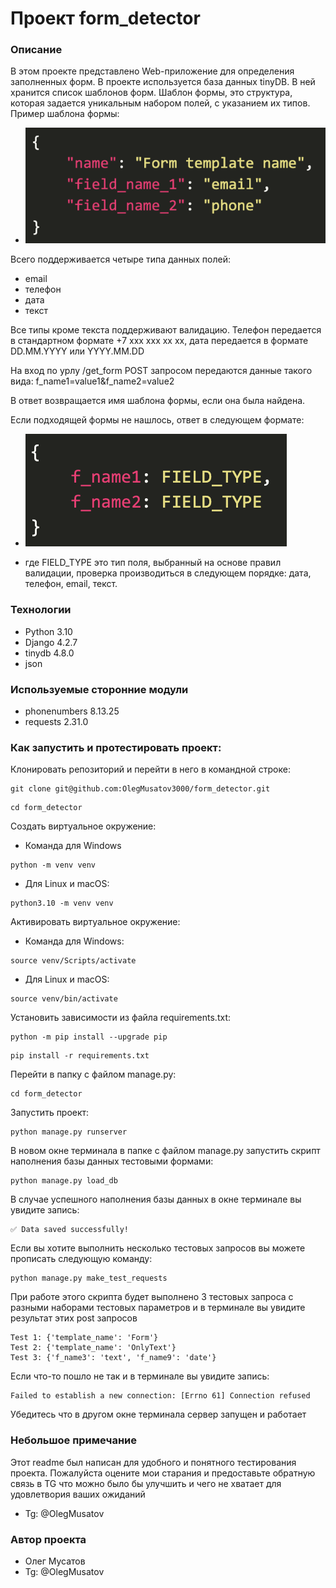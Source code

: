 # Проект form_detector

### Описание
В этом проекте представлено Web-приложение для определения заполненных форм. В проекте используется база данных tinyDB. В ней хранится список шаблонов форм. Шаблон формы, это структура, которая задается уникальным набором полей, с указанием их типов.
Пример шаблона формы:
- ![пример шаблона формы](./Screenshot.png)

Всего поддерживается четыре типа данных полей: 
- email
- телефон
- дата
- текст

Все типы кроме текста поддерживают валидацию. Телефон передается в стандартном формате +7 xxx xxx xx xx, дата передается в формате DD.MM.YYYY или YYYY.MM.DD

На вход по урлу /get_form POST запросом передаются данные такого вида:
f_name1=value1&f_name2=value2

В ответ возвращается имя шаблона формы, если она была найдена.

Если подходящей формы не нашлось, ответ в следующем формате:
- ![пример ответа если подходящая форма не найдена](./Screenshot2.png)

- где FIELD_TYPE это тип поля, выбранный на основе правил валидации, проверка производиться в следующем порядке:
дата, телефон, email, текст.


### Технологии
- Python 3.10
- Django 4.2.7
- tinydb 4.8.0
- json

### Используемые сторонние модули
- phonenumbers 8.13.25
- requests 2.31.0


### Как запустить и протестировать проект:

Клонировать репозиторий и перейти в него в командной строке:

```
git clone git@github.com:OlegMusatov3000/form_detector.git
```

```
cd form_detector
```

Cоздать виртуальное окружение:

- Команда для Windows

```
python -m venv venv
```

- Для Linux и macOS:

```
python3.10 -m venv venv
```

Активировать виртуальное окружение:

- Команда для Windows:

```
source venv/Scripts/activate
```

- Для Linux и macOS:

```
source venv/bin/activate
```

Установить зависимости из файла requirements.txt:

```
python -m pip install --upgrade pip
```

```
pip install -r requirements.txt
```

Перейти в папку с файлом manage.py:

```
cd form_detector
```

Запустить проект:

```
python manage.py runserver
```

В новом окне терминала в папке с файлом manage.py запустить скрипт наполнения базы данных тестовыми формами:

```
python manage.py load_db
```

В случае успешного наполнения базы данных в окне терминале вы увидите запись:

```
✅ Data saved successfully!
```

Если вы хотите выполнить несколько тестовых запросов вы можете прописать следующую команду:

```
python manage.py make_test_requests
```

При работе этого скрипта будет выполнено 3 тестовых запроса с разными наборами тестовых параметров и в терминале вы увидите результат этих post запросов

```
Test 1: {'template_name': 'Form'}
Test 2: {'template_name': 'OnlyText'}
Test 3: {'f_name3': 'text', 'f_name9': 'date'}
```
Если что-то пошло не так и в терминале вы увидите запись:

```
Failed to establish a new connection: [Errno 61] Connection refused
```
Убедитесь что в другом окне терминала сервер запущен и работает


### Небольшое примечание
Этот readme был написан для удобного и понятного тестирования проекта. Пожалуйста оцените мои старания и предоставьте обратную связь в TG что можно было бы улучшить и чего не хватает для удовлетвория ваших ожиданий

- Tg: @OlegMusatov

### Автор проекта 
- Олег Мусатов
- Tg: @OlegMusatov